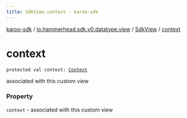```yaml
---
title: SdkView.context - karoo-sdk
---
```


[karoo-sdk](../../index.html) / [io.hammerhead.sdk.v0.datatype.view](../index.html) / [SdkView](index.html) / [context](./context.html)

# context

`protected val context: `[`Context`](https://developer.android.com/reference/android/content/Context.html)

associated with this custom view

### Property

`context` - associated with this custom view